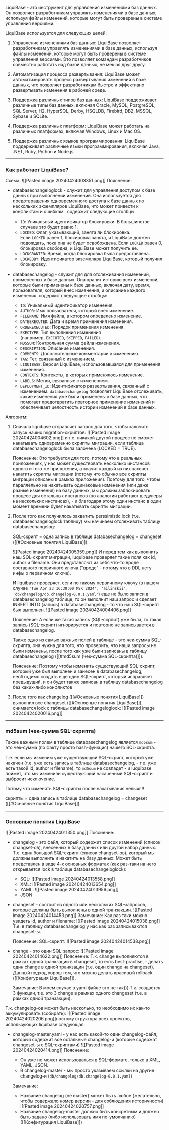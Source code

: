 LiquiBase - это инструмент для управления изменениями баз данных. Он позволяет разработчикам управлять изменениями в базе данных, используя файлы изменений, которые могут быть проверены в системе управления версиями.

LiquiBase используется для следующих целей:

1. Управление изменениями баз данных: LiquiBase позволяет разработчикам управлять изменениями в базе данных, используя файлы изменений, которые могут быть проверены в системе управления версиями. Это позволяет командам разработчиков совместно работать над базой данных, не мешая друг другу.
    
2. Автоматизация процесса развертывания: LiquiBase может автоматизировать процесс развертывания изменений в базе данных, что позволяет разработчикам быстро и эффективно развертывать изменения в рабочей среде.
    
3. Поддержка различных типов баз данных: LiquiBase поддерживает различные типы баз данных, включая Oracle, MySQL, PostgreSQL, SQL Server, H2, HyperSQL, Derby, HSQLDB, Firebird, DB2, MSSQL, Sybase и SQLite.
    
4. Поддержка различных платформ: LiquiBase может работать на различных платформах, включая Windows, Linux и Mac OS.
    
5. Поддержка различных языков программирования: LiquiBase поддерживает различные языки программирования, включая Java, .NET, Ruby, Python и Node.js.

---

### Как работает LiquiBase?

Схема:
![[Pasted image 20240424003351.png]]
Пояснение:
- databasechangeloglock - служит для управления доступом к базе данных при выполнении изменений. Она используется для предотвращения одновременного доступа к базе данных из нескольких экземпляров LiquiBase, что может привести к конфликтам и ошибкам.
	 содержит следующие столбцы:
	- `ID`: Уникальный идентификатор блокировки. В большинстве случаев это будет равно 1.
	- `LOCKED`: Флаг, указывающий, занята ли блокировка. Если `LOCKED` равен 1, блокировка занята, и LiquiBase должен подождать, пока она не будет освобождена. Если `LOCKED` равен 0, блокировка свободна, и LiquiBase может получить ее.
	- `LOCKGRANTED`: Время, когда блокировка была предоставлена.
	- `LOCKEDBY`: Идентификатор экземпляра LiquiBase, который получил блокировку.

- databasechangelog -  служит для для отслеживания изменений, примененных к базе данных. Она хранит историю всех изменений, которые были применены к базе данных, включая дату, время, пользователя, который внес изменения, и описание каждого изменения.
	содержит следующие столбцы:
	- `ID`: Уникальный идентификатор изменения.
    - `AUTHOR`: Имя пользователя, который внес изменение.
	- `FILENAME`: Имя файла, в котором определено изменение.  
	- `DATEEXECUTED`: Дата и время применения изменения.
	- `ORDEREXECUTED`: Порядок применения изменения.
	- `EXECTYPE`: Тип выполнения изменения (например, `EXECUTED`, `SKIPPED`, `FAILED`).
	- `MD5SUM`: Контрольная сумма файла изменения.
	- `DESCRIPTION`: Описание изменения.
	- `COMMENTS`: Дополнительные комментарии к изменению.
	- `TAG`: Тег, связанный с изменением.
	- `LIQUIBASE`: Версия LiquiBase, использовавшаяся для применения изменения.
	- `CONTEXTS`: Контексты, в которых применялось изменение.
	- `LABELS`: Метки, связанные с изменением.
	- `DEPLOYMENT_ID`: Идентификатор развертывания, связанный с изменением.
	`databasechangelog` позволяет LiquiBase отслеживать, какие изменения уже были применены к базе данных, что помогает предотвратить повторное применение изменений и обеспечивает целостность истории изменений в базе данных.

Алгоритм:
1. Сначала liquibase отправляет запрос для того, чтобы залочить запуск наших migration-скриптов:
	![[Pasted image 20240424004602.png]]
	и т.е. никакой другой процесс не сможет накатывать одновременно скрипты миграции, если таблица databasechangeloglock была залочена (LOCKED = TRUE).

	Пояснение: Это требуется для того, потому что в реальных приложениях, у нас может существовать несколько инстансов одного и того же приложения, а значит каждый из них захочет накатить скрипты миграции (потому что обычно все скрипты миграции описаны в рамках приложения). 
	Поэтому для того, чтобы параллельно не накатывать одинаковые изменения (или даже разные изменения) на базу данных, мы должны заблокировать процесс для остальных инстансов (по аналогии работают шедулеры на нескольких инстансах), - и благодаря этому один инстанс в один момент времени будет накатывать скрипты миграции.

2. После того как получилось захватить perssimistic lock (т.е. databasechangeloglock таблицу) мы начинаем отслеживать таблицу databasechangelog:

	SQL-скрипт = одна запись в таблицe databasechangelog = changeset ([[#Основные понятия LiquiBase]])

	![[Pasted image 20240424005359.png]]
	И перед тем как выполнить наш SQL-скрипт миграции, luquibase проверяет такие поля как id, author и filename. Они представляют из себя что-то вроде составного первичного ключа ("вроде" - потому что в DDL нету инфы о первичном ключе).

	И liquibase проверяет, если по такому первичному ключу (в нашем случае `'Tue Apr 23 16:30:00 MSK 2024', 'ailinskii', 'db/changelog/db.changelog-0.0.1.yaml'`)  еще не было записи в databasechangelog таблице, то он выполнит наш запрос и сделает INSERT INTO (запись) в databasechangelog - то что наш SQL-скрипт был выполнен.
	![[Pasted image 20240424004406.png]]

	Пояснение: А если же такая запись (SQL-скрпит) уже была, то такая запись (SQL-скрипт) игнорируется и повторно не записывается в databasechangelog.

	Также одно из самых важных полей в таблице - это чек-сумма SQL-скрипта, она нужна для того, что проверить, что наши запросы не были изменены, после того как уже были записаны в таблицу databasechangelog ([[#md5sum (чек-сумма SQL-скрипта)]]).
	
	Пояснение: Поэтому чтобы изменить существующий SQL-скрипт, который уже был выполнен и занесен в databasechangelog, необходимо создать еще один SQL-скрипт, который исправляет предыдущий, и он будет также записан в таблицу databasechangelog без каких-либо конфликтов

3. После того как changelog ([[#Основные понятия LiquiBase]]) выполнил все changeset ([[#Основные понятия LiquiBase]]), снимается lock с таблицы databasechangeloglock:
	![[Pasted image 20240424020016.png]]

---

### md5sum (чек-сумма SQL-скрипта)

Также важным полем в таблице databasechangelog является `md5sum` - это чек-сумма (по факту просто hash-функция) нашего SQL-скрипта. 

Т.е. если мы изменим уже существующий SQL-скрипт, который уже накачен (т.е. уже есть запись в таблице databasechangelog, - т.е. уже есть такой id, author и filename), то `md5sum` не совпадет - и luquibase поймет, что мы изменили существующий накаченный SQL-скрипт и выбросит исключение.

Потому что изменять SQL-скрипты после накатывания нельзя!!!

скрипты = одна запись в таблице databasechangelog = changeset ([[#Основные понятия LiquiBase]])

---

### Основные понятия LiquiBase

![[Pasted image 20240424011350.png]]
Пояснение:
- changelog - это файл, который содержит список изменений (список changset-ов), внесенных в базу данных или другой набор данных. Т.е. один большой SQL-скрипт (список changset-ов), который мы должны выполнить и накатить на базу данных:
	Может быть представлен в виде 4-х основных форматах (как раз-таки на него открывается lock в таблице databasechangeloglock):
	- SQL:
		![[Pasted image 20240424013558.png]]
	- XML:
		![[Pasted image 20240424013654.png]]
	* YAML:
		![[Pasted image 20240424013956.png]]
	- JSON

- changeset - состоит из одного или нескольких SQL-запросов, которые должны быть выполнены в одной транзакции.
	![[Pasted image 20240424014453.png]]
	Замечание: Как раз таки можно увидеть id, author и filename:
	![[Pasted image 20240424015038.png]]
	Т.е. в таблицу databasechangelog у нас как раз записываются changeset-ы.

	Пояснение: SQL-скрипт:
		![[Pasted image 20240424014538.png]]

- change - это один SQL-запрос:
	![[Pasted image 20240424014622.png]]
	Пояснение: Т.к. change выполняются в рамках одной транкзации в changeset, то есть best-practise, - делать один change в одной транкзации (т.е. один change на changeset).
	Данный подход хорош тем, что можно делать красивый rollback ([[Конфигурация LiquiBase]]).

	Замечание: В моем случае в yaml файле это не так))) Т.к. создается 3 функции, т.е. это 3 change в рамках одного changeset (т.е. в рамках одной транзакции).


Т.к. changelog-ов может быть несколько, то необходимо их как-то аккумулировать (собирать):
![[Pasted image 20240424020206.png]]поэтому структура всех проектов, использующих liquibase следующая:
- changelog-master.yaml - у нас есть какой-то один changelog-файл, который содержит все остальные changelog-и (которые содержат changeset-ы с SQL-скриптами)
	![[Pasted image 20240424020414.png]]
	Пояснение: 
	- Он уже не может использоваться в SQL-формате, только в XML, YAML, JSON.
	- В changelog-master - мы просто указываем ссылки на другие changelog-и (`db/changelog/db.changelog-0.0.1.yaml`)

	Замечание:
	- Название changelog (не master) может быть любое (желательно, чтобы содержало номер версии - для соблюдения историчности)
		![[Pasted image 20240424020757.png]]
	- Название changelog-master должно быть конкретным и должно быть задано (либо использовать имя по-умолчанию) ([[Конфигурация LiquiBase]])
